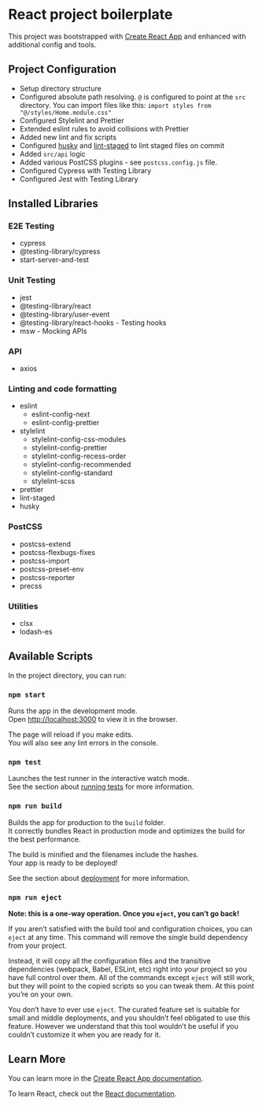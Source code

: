 # React project boilerplate

This project was bootstrapped with [Create React App](https://github.com/facebook/create-react-app) and enhanced with additional config and tools.

## Project Configuration

- Setup directory structure
- Configured absolute path resolving. `@` is configured to point at the `src` directory. You can import files like this: `import styles from "@/styles/Home.module.css"`
- Configured Stylelint and Prettier
- Extended eslint rules to avoid collisions with Prettier
- Added new lint and fix scripts
- Configured [husky](https://typicode.github.io/husky/#/) and [lint-staged](https://github.com/okonet/lint-staged) to lint staged files on commit
- Added `src/api` logic
- Added various PostCSS plugins - see `postcss.config.js` file.
- Configured Cypress with Testing Library
- Configured Jest with Testing Library

## Installed Libraries

### E2E Testing

- cypress
- @testing-library/cypress
- start-server-and-test

### Unit Testing

- jest
- @testing-library/react
- @testing-library/user-event
- @testing-library/react-hooks - Testing hooks
- msw - Mocking APIs

### API

- axios

### Linting and code formatting

- eslint
  - eslint-config-next
  - eslint-config-prettier
- stylelint
  - stylelint-config-css-modules
  - stylelint-config-prettier
  - stylelint-config-recess-order
  - stylelint-config-recommended
  - stylelint-config-standard
  - stylelint-scss
- prettier
- lint-staged
- husky

### PostCSS

- postcss-extend
- postcss-flexbugs-fixes
- postcss-import
- postcss-preset-env
- postcss-reporter
- precss

### Utilities

- clsx
- lodash-es

## Available Scripts

In the project directory, you can run:

### `npm start`

Runs the app in the development mode.\
Open [http://localhost:3000](http://localhost:3000) to view it in the browser.

The page will reload if you make edits.\
You will also see any lint errors in the console.

### `npm test`

Launches the test runner in the interactive watch mode.\
See the section about [running tests](https://facebook.github.io/create-react-app/docs/running-tests) for more information.

### `npm run build`

Builds the app for production to the `build` folder.\
It correctly bundles React in production mode and optimizes the build for the best performance.

The build is minified and the filenames include the hashes.\
Your app is ready to be deployed!

See the section about [deployment](https://facebook.github.io/create-react-app/docs/deployment) for more information.

### `npm run eject`

**Note: this is a one-way operation. Once you `eject`, you can’t go back!**

If you aren’t satisfied with the build tool and configuration choices, you can `eject` at any time. This command will remove the single build dependency from your project.

Instead, it will copy all the configuration files and the transitive dependencies (webpack, Babel, ESLint, etc) right into your project so you have full control over them. All of the commands except `eject` will still work, but they will point to the copied scripts so you can tweak them. At this point you’re on your own.

You don’t have to ever use `eject`. The curated feature set is suitable for small and middle deployments, and you shouldn’t feel obligated to use this feature. However we understand that this tool wouldn’t be useful if you couldn’t customize it when you are ready for it.

## Learn More

You can learn more in the [Create React App documentation](https://facebook.github.io/create-react-app/docs/getting-started).

To learn React, check out the [React documentation](https://reactjs.org/).
